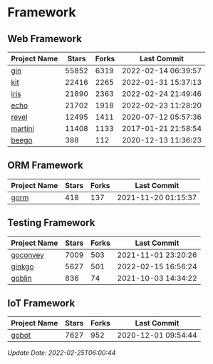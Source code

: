 # Framework

## Web Framework
| Project Name | Stars | Forks | Last Commit |
| ------------ | ----- | ----- | ----------- |
| [gin](https://github.com/gin-gonic/gin) | 55852 | 6319 | 2022-02-14 06:39:57 |
| [kit](https://github.com/go-kit/kit) | 22416 | 2265 | 2022-01-31 15:37:13 |
| [iris](https://github.com/kataras/iris) | 21890 | 2363 | 2022-02-24 21:49:46 |
| [echo](https://github.com/labstack/echo) | 21702 | 1918 | 2022-02-23 11:28:20 |
| [revel](https://github.com/revel/revel) | 12495 | 1411 | 2020-07-12 05:57:36 |
| [martini](https://github.com/go-martini/martini) | 11408 | 1133 | 2017-01-21 21:58:54 |
| [beego](https://github.com/astaxie/beego) | 388 | 112 | 2020-12-13 11:36:23 |

## ORM Framework
| Project Name | Stars | Forks | Last Commit |
| ------------ | ----- | ----- | ----------- |
| [gorm](https://github.com/jinzhu/gorm) | 418 | 137 | 2021-11-20 01:15:37 |

## Testing Framework
| Project Name | Stars | Forks | Last Commit |
| ------------ | ----- | ----- | ----------- |
| [goconvey](https://github.com/smartystreets/goconvey) | 7009 | 503 | 2021-11-01 23:20:26 |
| [ginkgo](https://github.com/onsi/ginkgo) | 5627 | 501 | 2022-02-15 16:56:24 |
| [goblin](https://github.com/franela/goblin) | 836 | 74 | 2021-10-03 14:34:22 |

## IoT Framework
| Project Name | Stars | Forks | Last Commit |
| ------------ | ----- | ----- | ----------- |
| [gobot](https://github.com/hybridgroup/gobot) | 7627 | 952 | 2020-12-01 09:54:44 |

*Update Date: 2022-02-25T06:00:44*